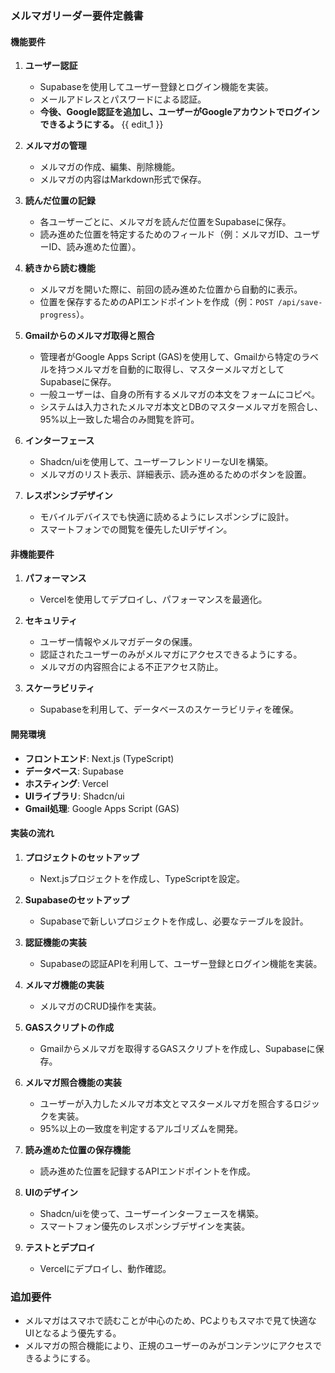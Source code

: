 ### メルマガリーダー要件定義書

#### 機能要件

1. **ユーザー認証**
   - Supabaseを使用してユーザー登録とログイン機能を実装。
   - メールアドレスとパスワードによる認証。
   - **今後、Google認証を追加し、ユーザーがGoogleアカウントでログインできるようにする。**  {{ edit_1 }}

2. **メルマガの管理**
   - メルマガの作成、編集、削除機能。
   - メルマガの内容はMarkdown形式で保存。

3. **読んだ位置の記録**
   - 各ユーザーごとに、メルマガを読んだ位置をSupabaseに保存。
   - 読み進めた位置を特定するためのフィールド（例：メルマガID、ユーザーID、読み進めた位置）。

4. **続きから読む機能**
   - メルマガを開いた際に、前回の読み進めた位置から自動的に表示。
   - 位置を保存するためのAPIエンドポイントを作成（例：`POST /api/save-progress`）。

5. **Gmailからのメルマガ取得と照合**
   - 管理者がGoogle Apps Script (GAS)を使用して、Gmailから特定のラベルを持つメルマガを自動的に取得し、マスターメルマガとしてSupabaseに保存。
   - 一般ユーザーは、自身の所有するメルマガの本文をフォームにコピペ。
   - システムは入力されたメルマガ本文とDBのマスターメルマガを照合し、95%以上一致した場合のみ閲覧を許可。

6. **インターフェース**
   - Shadcn/uiを使用して、ユーザーフレンドリーなUIを構築。
   - メルマガのリスト表示、詳細表示、読み進めるためのボタンを設置。

7. **レスポンシブデザイン**
   - モバイルデバイスでも快適に読めるようにレスポンシブに設計。
   - スマートフォンでの閲覧を優先したUIデザイン。

#### 非機能要件

1. **パフォーマンス**
   - Vercelを使用してデプロイし、パフォーマンスを最適化。

2. **セキュリティ**
   - ユーザー情報やメルマガデータの保護。
   - 認証されたユーザーのみがメルマガにアクセスできるようにする。
   - メルマガの内容照合による不正アクセス防止。

3. **スケーラビリティ**
   - Supabaseを利用して、データベースのスケーラビリティを確保。

#### 開発環境

- **フロントエンド**: Next.js (TypeScript)
- **データベース**: Supabase
- **ホスティング**: Vercel
- **UIライブラリ**: Shadcn/ui
- **Gmail処理**: Google Apps Script (GAS)

#### 実装の流れ

1. **プロジェクトのセットアップ**
   - Next.jsプロジェクトを作成し、TypeScriptを設定。

2. **Supabaseのセットアップ**
   - Supabaseで新しいプロジェクトを作成し、必要なテーブルを設計。

3. **認証機能の実装**
   - Supabaseの認証APIを利用して、ユーザー登録とログイン機能を実装。

4. **メルマガ機能の実装**
   - メルマガのCRUD操作を実装。

5. **GASスクリプトの作成**
   - Gmailからメルマガを取得するGASスクリプトを作成し、Supabaseに保存。

6. **メルマガ照合機能の実装**
   - ユーザーが入力したメルマガ本文とマスターメルマガを照合するロジックを実装。
   - 95%以上の一致度を判定するアルゴリズムを開発。

7. **読み進めた位置の保存機能**
   - 読み進めた位置を記録するAPIエンドポイントを作成。

8. **UIのデザイン**
   - Shadcn/uiを使って、ユーザーインターフェースを構築。
   - スマートフォン優先のレスポンシブデザインを実装。

9. **テストとデプロイ**
   - Vercelにデプロイし、動作確認。

### 追加要件
- メルマガはスマホで読むことが中心のため、PCよりもスマホで見て快適なUIとなるよう優先する。
- メルマガの照合機能により、正規のユーザーのみがコンテンツにアクセスできるようにする。
